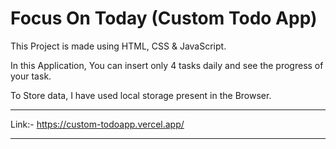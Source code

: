 # Focus On Today (Custom Todo App)

This Project is made using HTML, CSS & JavaScript.

In this Application, You can insert only 4 tasks daily and see the progress of your task.

To Store data, I have used local storage present in the Browser.


---------------------------------------------------------------------------------------------------------------------------------------------------------------------------------------
Link:- https://custom-todoapp.vercel.app/

---------------------------------------------------------------------------------------------------------------------------------------------------------------------------------------

